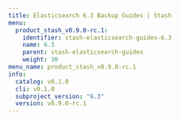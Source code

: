 ```yaml
---
title: Elasticsearch 6.3 Backup Guides | Stash
menu:
  product_stash_v0.9.0-rc.1:
    identifier: stash-elasticsearch-guides-6.3
    name: 6.3
    parent: stash-elasticsearch-guides
    weight: 30
menu_name: product_stash_v0.9.0-rc.1
info:
  catalog: v0.1.0
  cli: v0.1.0
  subproject_version: "6.3"
  version: v0.9.0-rc.1
---
```


